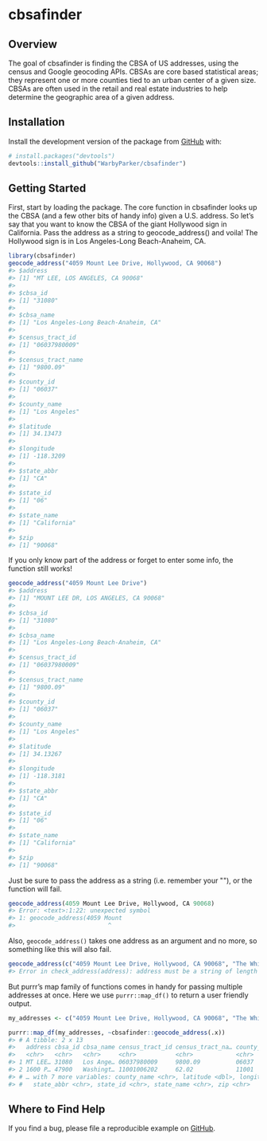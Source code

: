 
<!-- README.md is generated from README.Rmd. Please edit that file -->

# cbsafinder

## Overview

The goal of cbsafinder is finding the CBSA of US addresses, using the
census and Google geocoding APIs. CBSAs are core based statistical
areas; they represent one or more counties tied to an urban center of a
given size. CBSAs are often used in the retail and real estate
industries to help determine the geographic area of a given address.

## Installation

Install the development version of the package from
[GitHub](https://github.com/) with:

``` r
# install.packages("devtools")
devtools::install_github("WarbyParker/cbsafinder")
```

## Getting Started

First, start by loading the package. The core function in cbsafinder
looks up the CBSA (and a few other bits of handy info) given a U.S.
address. So let’s say that you want to know the CBSA of the giant
Hollywood sign in California. Pass the address as a string to
geocode\_address() and voila\! The Hollywood sign is in Los Angeles-Long
Beach-Anaheim, CA.

``` r
library(cbsafinder)
geocode_address("4059 Mount Lee Drive, Hollywood, CA 90068")
#> $address
#> [1] "MT LEE, LOS ANGELES, CA 90068"
#> 
#> $cbsa_id
#> [1] "31080"
#> 
#> $cbsa_name
#> [1] "Los Angeles-Long Beach-Anaheim, CA"
#> 
#> $census_tract_id
#> [1] "06037980009"
#> 
#> $census_tract_name
#> [1] "9800.09"
#> 
#> $county_id
#> [1] "06037"
#> 
#> $county_name
#> [1] "Los Angeles"
#> 
#> $latitude
#> [1] 34.13473
#> 
#> $longitude
#> [1] -118.3209
#> 
#> $state_abbr
#> [1] "CA"
#> 
#> $state_id
#> [1] "06"
#> 
#> $state_name
#> [1] "California"
#> 
#> $zip
#> [1] "90068"
```

If you only know part of the address or forget to enter some info, the
function still works\!

``` r
geocode_address("4059 Mount Lee Drive")
#> $address
#> [1] "MOUNT LEE DR, LOS ANGELES, CA 90068"
#> 
#> $cbsa_id
#> [1] "31080"
#> 
#> $cbsa_name
#> [1] "Los Angeles-Long Beach-Anaheim, CA"
#> 
#> $census_tract_id
#> [1] "06037980009"
#> 
#> $census_tract_name
#> [1] "9800.09"
#> 
#> $county_id
#> [1] "06037"
#> 
#> $county_name
#> [1] "Los Angeles"
#> 
#> $latitude
#> [1] 34.13267
#> 
#> $longitude
#> [1] -118.3181
#> 
#> $state_abbr
#> [1] "CA"
#> 
#> $state_id
#> [1] "06"
#> 
#> $state_name
#> [1] "California"
#> 
#> $zip
#> [1] "90068"
```

Just be sure to pass the address as a string (i.e. remember your ""), or
the function will fail.

``` r
geocode_address(4059 Mount Lee Drive, Hollywood, CA 90068)
#> Error: <text>:1:22: unexpected symbol
#> 1: geocode_address(4059 Mount
#>                          ^
```

Also, `geocode_address()` takes one address as an argument and no more,
so something like this will also
fail.

``` r
geocode_address(c("4059 Mount Lee Drive, Hollywood, CA 90068", "The White House, 1600 Pennsylvania Avenue NW, Washington, DC 20500"))
#> Error in check_address(address): address must be a string of length 1
```

But purrr’s map family of functions comes in handy for passing multiple
addresses at once. Here we use `purrr::map_df()` to return a user
friendly
output.

``` r
my_addresses <- c("4059 Mount Lee Drive, Hollywood, CA 90068", "The White House, 1600 Pennsylvania Avenue NW, Washington, DC 20500")

purrr::map_df(my_addresses, ~cbsafinder::geocode_address(.x))
#> # A tibble: 2 x 13
#>   address cbsa_id cbsa_name census_tract_id census_tract_na… county_id
#>   <chr>   <chr>   <chr>     <chr>           <chr>            <chr>    
#> 1 MT LEE… 31080   Los Ange… 06037980009     9800.09          06037    
#> 2 1600 P… 47900   Washingt… 11001006202     62.02            11001    
#> # … with 7 more variables: county_name <chr>, latitude <dbl>, longitude <dbl>,
#> #   state_abbr <chr>, state_id <chr>, state_name <chr>, zip <chr>
```

## Where to Find Help

If you find a bug, please file a reproducible example on
[GitHub](https://github.com/WarbyParker/cbsafinder/issues).
